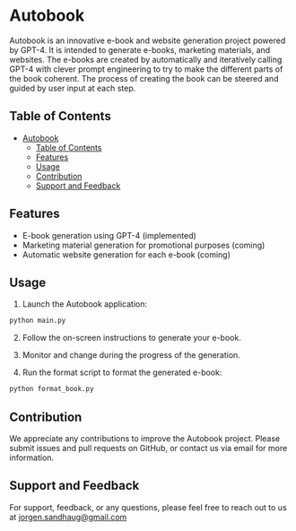 # Autobook

Autobook is an innovative e-book and website generation project powered by GPT-4. It is intended to generate e-books, marketing materials, and websites. The e-books are created by automatically and iteratively calling GPT-4 with clever prompt engineering to try to make the different parts of the book coherent. The process of creating the book can be steered and guided by user input at each step.

## Table of Contents

- [Autobook](#autobook)
  - [Table of Contents](#table-of-contents)
  - [Features](#features)
  - [Usage](#usage)
  - [Contribution](#contribution)
  - [Support and Feedback](#support-and-feedback)

## Features

- E-book generation using GPT-4 (implemented)
- Marketing material generation for promotional purposes (coming)
- Automatic website generation for each e-book (coming)

## Usage

1. Launch the Autobook application:

```bash
python main.py
```

2. Follow the on-screen instructions to generate your e-book.

3. Monitor and change during the progress of the generation.

4. Run the format script to format the generated e-book:


```bash
python format_book.py
```

## Contribution

We appreciate any contributions to improve the Autobook project. Please submit issues and pull requests on GitHub, or contact us via email for more information.

## Support and Feedback

For support, feedback, or any questions, please feel free to reach out to us at jorgen.sandhaug@gmail.com
